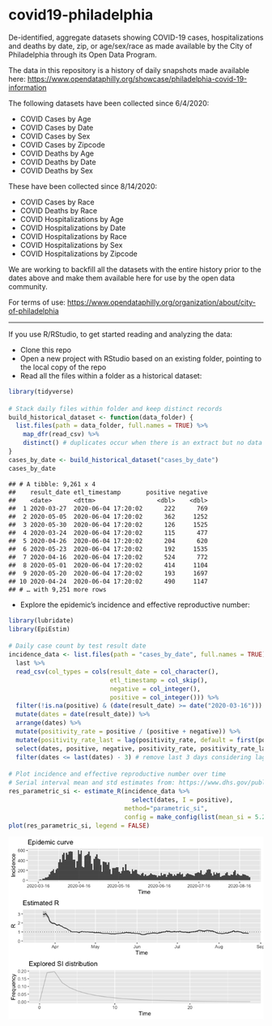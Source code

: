 covid19-philadelphia
================

De-identified, aggregate datasets showing COVID-19 cases,
hospitalizations and deaths by date, zip, or age/sex/race as made
available by the City of Philadelphia through its Open Data Program.

The data in this repository is a history of daily snapshots made
available here:
<https://www.opendataphilly.org/showcase/philadelphia-covid-19-information>

The following datasets have been collected since 6/4/2020:

  - COVID Cases by Age
  - COVID Cases by Date
  - COVID Cases by Sex
  - COVID Cases by Zipcode
  - COVID Deaths by Age
  - COVID Deaths by Date
  - COVID Deaths by Sex

These have been collected since 8/14/2020:

  - COVID Cases by Race
  - COVID Deaths by Race
  - COVID Hospitalizations by Age
  - COVID Hospitalizations by Date
  - COVID Hospitalizations by Race
  - COVID Hospitalizations by Sex
  - COVID Hospitalizations by Zipcode

We are working to backfill all the datasets with the entire history
prior to the dates above and make them available here for use by the
open data community.

For terms of use:
<https://www.opendataphilly.org/organization/about/city-of-philadelphia>

-----

If you use R/RStudio, to get started reading and analyzing the data:

  - Clone this repo
  - Open a new project with RStudio based on an existing folder,
    pointing to the local copy of the repo
  - Read all the files within a folder as a historical dataset:

<!-- end list -->

``` r
library(tidyverse)

# Stack daily files within folder and keep distinct records
build_historical_dataset <- function(data_folder) {
  list.files(path = data_folder, full.names = TRUE) %>%
    map_dfr(read_csv) %>%
    distinct() # duplicates occur when there is an extract but no data update
}
cases_by_date <- build_historical_dataset("cases_by_date")
cases_by_date
```

    ## # A tibble: 9,261 x 4
    ##    result_date etl_timestamp       positive negative
    ##    <date>      <dttm>                 <dbl>    <dbl>
    ##  1 2020-03-27  2020-06-04 17:20:02      222      769
    ##  2 2020-05-05  2020-06-04 17:20:02      362     1252
    ##  3 2020-05-30  2020-06-04 17:20:02      126     1525
    ##  4 2020-03-24  2020-06-04 17:20:02      115      477
    ##  5 2020-04-26  2020-06-04 17:20:02      204      620
    ##  6 2020-05-23  2020-06-04 17:20:02      192     1535
    ##  7 2020-04-16  2020-06-04 17:20:02      524      772
    ##  8 2020-05-01  2020-06-04 17:20:02      414     1104
    ##  9 2020-05-20  2020-06-04 17:20:02      193     1697
    ## 10 2020-04-24  2020-06-04 17:20:02      490     1147
    ## # … with 9,251 more rows

  - Explore the epidemic’s incidence and effective reproductive number:

<!-- end list -->

``` r
library(lubridate)
library(EpiEstim)

# Daily case count by test result date
incidence_data <- list.files(path = "cases_by_date", full.names = TRUE) %>% 
  last %>% 
  read_csv(col_types = cols(result_date = col_character(),
                            etl_timestamp = col_skip(),
                            negative = col_integer(),
                            positive = col_integer())) %>% 
  filter(!is.na(positive) & (date(result_date) >= date("2020-03-16"))) %>%
  mutate(dates = date(result_date)) %>%
  arrange(dates) %>%
  mutate(positivity_rate = positive / (positive + negative)) %>%
  mutate(positivity_rate_last = lag(positivity_rate, default = first(positivity_rate))) %>%
  select(dates, positive, negative, positivity_rate, positivity_rate_last) %>%
  filter(dates <= last(dates) - 3) # remove last 3 days considering lag in test results

# Plot incidence and effective reproductive number over time
# Serial interval mean and std estimates from: https://www.dhs.gov/publication/st-master-question-list-covid-19
res_parametric_si <- estimate_R(incidence_data %>% 
                                  select(dates, I = positive),
                                method="parametric_si",
                                config = make_config(list(mean_si = 5.29, std_si = 5.32)))
plot(res_parametric_si, legend = FALSE)
```

![](README_files/figure-gfm/unnamed-chunk-2-1.png)<!-- -->
